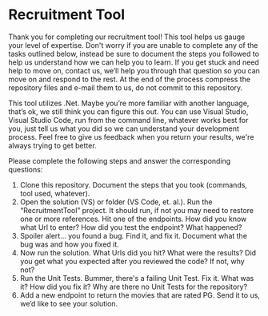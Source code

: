 ﻿# Recruitment Tool

Thank you for completing our recruitment tool! This tool helps us gauge your level of expertise. Don't worry if you are unable to complete any of the tasks outlined below, instead be sure to document the steps you followed to help us understand how we can help you to learn. If you get stuck and need help to move on, contact us, we’ll help you through that question so you can move on and respond to the rest. At the end of the process compress the repository files and e-mail them to us, do not commit to this repository.

This tool utilizes .Net. Maybe you’re more familiar with another language, that’s ok, we still think you can figure this out. You can use Visual Studio, Visual Studio Code, run from the command line, whatever works best for you, just tell us what you did so we can understand your development process. Feel free to give us feedback when you return your results, we're always trying to get better.

Please complete the following steps and answer the corresponding questions:

1. Clone this repository. Document the steps that you took (commands, tool used, whatever).
2. Open the solution (VS) or folder (VS Code, et. al.). Run the “RecruitmentTool” project. It should run, if not you may need to restore one or more references. Hit one of the endpoints. How did you know what Url to enter? How did you test the endpoint? What happened?
3. Spoiler alert… you found a bug. Find it, and fix it. Document what the bug was and how you fixed it.
4. Now run the solution. What Urls did you hit? What were the results? Did you get what you expected after you reviewed the code? If not, why not?
5. Run the Unit Tests. Bummer, there's a failing Unit Test. Fix it. What was it? How did you fix it? Why are there no Unit Tests for the repository?
6. Add a new endpoint to return the movies that are rated PG. Send it to us, we’d like to see your solution.
